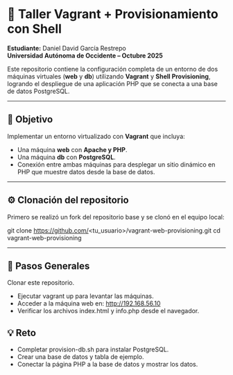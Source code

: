 # 🧾 Taller Vagrant + Provisionamiento con Shell
**Estudiante:** Daniel David García Restrepo  
**Universidad Autónoma de Occidente – Octubre 2025**

Este repositorio contiene la configuración completa de un entorno de dos máquinas virtuales (**web** y **db**) utilizando **Vagrant** y **Shell Provisioning**, logrando el despliegue de una aplicación PHP que se conecta a una base de datos PostgreSQL.

---

## 🎯 Objetivo
Implementar un entorno virtualizado con **Vagrant** que incluya:
- Una máquina **web** con **Apache y PHP**.
- Una máquina **db** con **PostgreSQL**.
- Conexión entre ambas máquinas para desplegar un sitio dinámico en PHP que muestre datos desde la base de datos.

---

## ⚙️ Clonación del repositorio
Primero se realizó un fork del repositorio base y se clonó en el equipo local:

git clone https://github.com/<tu_usuario>/vagrant-web-provisioning.git
cd vagrant-web-provisioning


---

## 🚀 Pasos Generales
Clonar este repositorio.
- Ejecutar vagrant up para levantar las máquinas.
- Acceder a la máquina web en: http://192.168.56.10
- Verificar los archivos index.html y info.php desde el navegador.

## 💡 Reto
- Completar provision-db.sh para instalar PostgreSQL.
- Crear una base de datos y tabla de ejemplo.
- Conectar la página PHP a la base de datos y mostrar los datos.




